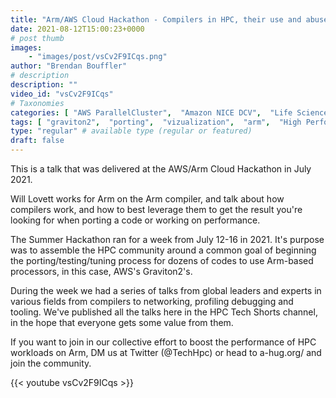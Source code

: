 ```yaml
---
title: "Arm/AWS Cloud Hackathon - Compilers in HPC, their use and abuse"
date: 2021-08-12T15:00:23+0000
# post thumb
images:
    - "images/post/vsCv2F9ICqs.png"
author: "Brendan Bouffler"
# description
description: ""
video_id: "vsCv2F9ICqs"
# Taxonomies
categories: [ "AWS ParallelCluster",  "Amazon NICE DCV",  "Life Sciences", ]
tags: [ "graviton2",  "porting",  "vizualization",  "arm",  "High Performance Computing",  "Storage",  "GPUs",  "graviton",  "virtualization",  "Lustre",  "CPUs",  "tuning",  "ParallelCluster",  "Covid-19",  "Schedulers",  "arm compiler",  "compilers",  "DCV",  "HPC",  "EC2",  "processors",  "techshorts", ]
type: "regular" # available type (regular or featured)
draft: false
---
```


This is a talk that was delivered at the AWS/Arm Cloud Hackathon in July 2021.

Will Lovett works for Arm on the Arm compiler, and talk about how compilers work, and how to best leverage them to get the result you're looking for when porting a code or working on performance.

The Summer Hackathon ran for a week from July 12-16 in 2021. It's purpose was to assemble the HPC community around a common goal of beginning the porting/testing/tuning process for dozens of codes to use Arm-based processors, in this case, AWS's Graviton2's.

During the week we had a series of talks from global leaders and experts in various fields from compilers to networking, profiling debugging and tooling. We've published all the talks here in the HPC Tech Shorts channel, in the hope that everyone gets some value from them.

If you want to join in our collective effort to boost the performance of HPC workloads on Arm, DM us at Twitter (@TechHpc) or head to a-hug.org/ and join the community.

{{< youtube vsCv2F9ICqs >}}